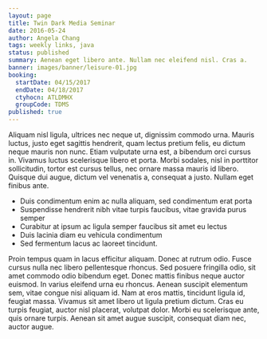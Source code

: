 ```yaml
---
layout: page
title: Twin Dark Media Seminar
date: 2016-05-24
author: Angela Chang
tags: weekly links, java
status: published
summary: Aenean eget libero ante. Nullam nec eleifend nisl. Cras a.
banner: images/banner/leisure-01.jpg
booking:
  startDate: 04/15/2017
  endDate: 04/18/2017
  ctyhocn: ATLDMHX
  groupCode: TDMS
published: true
---
```

Aliquam nisl ligula, ultrices nec neque ut, dignissim commodo urna. Mauris luctus, justo eget sagittis hendrerit, quam lectus pretium felis, eu dictum neque mauris non nunc. Etiam vulputate urna est, a bibendum orci cursus in. Vivamus luctus scelerisque libero et porta. Morbi sodales, nisl in porttitor sollicitudin, tortor est cursus tellus, nec ornare massa mauris id libero. Quisque dui augue, dictum vel venenatis a, consequat a justo. Nullam eget finibus ante.

* Duis condimentum enim ac nulla aliquam, sed condimentum erat porta
* Suspendisse hendrerit nibh vitae turpis faucibus, vitae gravida purus semper
* Curabitur at ipsum ac ligula semper faucibus sit amet eu lectus
* Duis lacinia diam eu vehicula condimentum
* Sed fermentum lacus ac laoreet tincidunt.

Proin tempus quam in lacus efficitur aliquam. Donec at rutrum odio. Fusce cursus nulla nec libero pellentesque rhoncus. Sed posuere fringilla odio, sit amet commodo odio bibendum eget. Donec mattis finibus neque auctor euismod. In varius eleifend urna eu rhoncus. Aenean suscipit elementum sem, vitae congue nisi aliquam id. Nam at eros mattis, tincidunt ligula id, feugiat massa. Vivamus sit amet libero ut ligula pretium dictum. Cras eu turpis feugiat, auctor nisl placerat, volutpat dolor. Morbi eu scelerisque ante, quis ornare turpis. Aenean sit amet augue suscipit, consequat diam nec, auctor augue.
